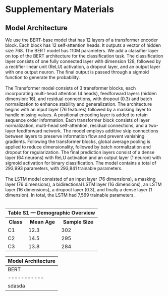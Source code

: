 # Supplementary Materials

## Model Architecture
We use the BERT-base model that has 12 layers of a transformer encoder block. Each block has 12 self-attention heads. It outputs a vector of hidden size 768. The BERT model has 110M parameters. We add a classifier layer on top of the BERT architecture for the classification task. The classification layer consists of one fully connected layer with dimension 128, followed by a rectifier linear unit (ReLU) activation, a dropout layer, and an output layer with one output neuron. The final output is passed through a sigmoid function to generate the probability. <br /><br />
The Transformer model consists of 3 transformer blocks, each incorporating multi-head attention (4 heads), feedforward layers (hidden dimension: 16), and residual connections, with dropout (0.3) and batch normalization to enhance stability and generalization. The architecture begins with an input layer (76 features) followed by a masking layer to handle missing values. A positional encoding layer is added to retain sequence order information. Each transformer block consists of layer normalization, multi-head self-attention, residual connections, and a two-layer feedforward network. The model employs additive skip connections between layers to preserve information flow and prevent vanishing gradients. Following the transformer blocks, global average pooling is applied to reduce dimensionality, followed by batch normalization and dropout for regularization. The final prediction layers consist of a dense layer (64 neurons) with ReLU activation and an output layer (1 neuron) with sigmoid activation for binary classification. The model contains a total of 293,993 parameters, with 293,841 trainable parameters. <br /><br />
The LSTM model consisted of an input layer (76 dimensions), a masking layer (76 dimensions), a bidirectional LSTM layer (16 dimensions), an LSTM layer (16 dimensions), a dropout layer (0.3), and finally a dense layer (1 dimension). In total, the LSTM had 7,569 trainable parameters. <br /><br />

<table>
  <tr>
    <th colspan="3" style="text-align:center;">Table S1 — Demographic Overview</th>
  </tr>
  <tr>
    <th>Class</th>
    <th>Mean Age</th>
    <th>Sample Size</th>
  </tr>
  <tr>
    <td>C1</td>
    <td>12.3</td>
    <td>302</td>
  </tr>
  <tr>
    <td>C2</td>
    <td>14.5</td>
    <td>295</td>
  </tr>
  <tr>
    <td>C3</td>
    <td>13.8</td>
    <td>284</td>
  </tr>
</table>


| Model Architecture |
|----------------------|
| BERT| Transformer | LSTM |
|-----------|-----------|-----------|
|sdasda|fsfsfsf|gregdgde|
